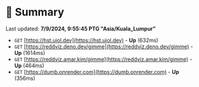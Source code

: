 # 📖 Summary
Last updated: **7/9/2024, 9:55:45 PTG "Asia/Kuala_Lumpur"**

- `GET` [https://hst.ujol.dev](https://hst.ujol.dev) - **Up** (632ms)
- `GET` [https://reddviz.deno.dev/gimme](https://reddviz.deno.dev/gimme) - **Up** (1614ms)
- `GET` [https://reddviz.amar.kim/gimme](https://reddviz.amar.kim/gimme) - **Up** (464ms)
- `GET` [https://dumb.onrender.com](https://dumb.onrender.com) - **Up** (356ms)

